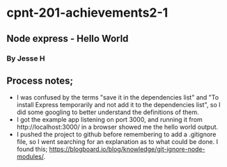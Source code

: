 # cpnt-201-achievements2-1
## Node express - Hello World

### By Jesse H

## Process notes;
- I was confused by the terms "save it in the dependencies list" and "To install Express temporarily and not add it to the dependencies list", so I did some googling to better understand the definitions of them.
- I got the example app listening on port 3000, and running it from http://localhost:3000/ in a browser showed me the hello world output.
- I pushed the project to github before remembering to add a .gitignore file, so I went searching for an explanation as to what could be done. I found this; https://blogboard.io/blog/knowledge/git-ignore-node-modules/.